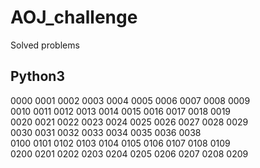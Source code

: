 # AOJ_challenge
Solved problems

## Python3
0000 0001 0002 0003 0004 0005 0006 0007 0008 0009  
0010 0011 0012 0013 0014 0015 0016 0017 0018 0019  
0020 0021 0022 0023 0024 0025 0026 0027 0028 0029  
0030 0031 0032 0033 0034 0035 0036 0038  
0100 0101 0102 0103 0104 0105 0106 0107 0108 0109  
0200 0201 0202 0203 0204 0205 0206 0207 0208 0209